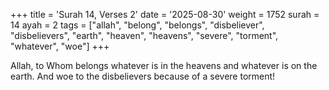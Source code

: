 +++
title = 'Surah 14, Verses 2'
date = '2025-08-30'
weight = 1752
surah = 14
ayah = 2
tags = ["allah", "belong", "belongs", "disbeliever", "disbelievers", "earth", "heaven", "heavens", "severe", "torment", "whatever", "woe"]
+++

Allah, to Whom belongs whatever is in the heavens and whatever is on the earth. And woe to the disbelievers because of a severe torment!